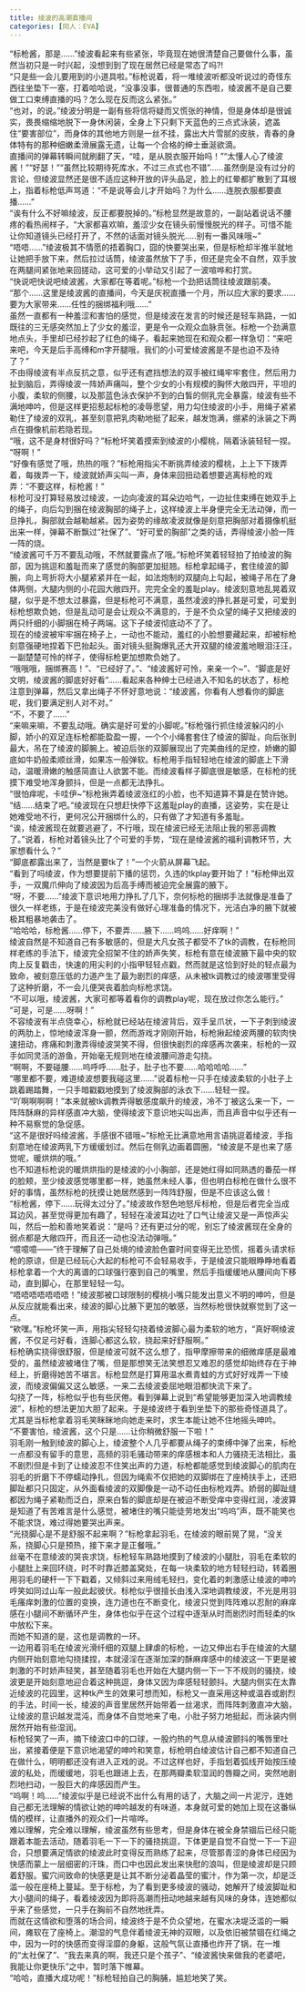 ```yaml
---
title: 绫波的高潮直播间
categories: [同人：EVA]
---
```


“标枪酱，那是……”绫波看起来有些紧张，毕竟现在她很清楚自己要做什么事，虽然当初只是一时兴起，没想到到了现在居然已经是常态了吗?\!<br>“只是些一会儿要用到的小道具啦。”标枪说着，将一堆绫波听都没听说过的奇怪东西往坐垫下一塞，打着哈哈说，“没事没事，很普通的东西啦，绫波酱不是自己要做工口束缚直播的吗？怎么现在反而这么紧张。”<br>“也对，的说。”绫波分明是一副有些将信将疑而又慌张的神情，但是身体却是很诚实，畏畏缩缩地脱下一身休闲装，全身上下只剩下天蓝色的三点式泳装，遮盖住“要害部位”，而身体的其他地方则是一丝不挂，露出大片雪腻的皮肤，青春的身体特有的那种细嫩柔滑展露无遗，让每一个合格的绅士垂涎欲滴。<br>直播间的弹幕转瞬间就刷翻了天，“哇，是从脱衣服开始吗！”“太懂人心了绫波酱！”“好瑟！”“虽然比较期待死库水，不过三点式也不错”……虽然倒是没有过分的言论，但绫波显然还是很不适应这种开放的评头品足，脸上的红晕都扩散到了耳根上，指着标枪低声骂道：“不是说等会儿才开始吗？为什么……连脱衣服都要直播……”<br>“诶有什么不好嘛绫波，反正都要脱掉的。”标枪显然是故意的，一副站着说话不腰疼的看热闹样子，“大家都喜欢嘛，羞涩少女在镜头前慢慢脱光的样子。可惜不能让你知道镜头已经打开了，不然的话面对镜头脱光…\.\.别有一番风味哦\~”<br>“唔唔……”绫波极其不情愿的捂着胸口，囧的快要哭出来，但是标枪却半推半就地让她把手放下来，然后拉过话筒，绫波虽然放下了手，但还是完全不自然，双手放在两腿间紧张地来回搓动，这可爱的小举动又引起了一波喧哗和打赏。<br>“快说吧快说吧绫波酱，大家都在等着呢。”标枪一个劲把话筒往绫波跟前凑。<br>“那个……这里是绫波酱的直播间，今天是庆祝直播一个月，所以应大家的要求……要为大家带来……任性的捆绑福利哦……”<br>虽然一直都有一种羞涩和害怕的感觉，但是绫波在发言的时候还是轻车熟路，一如既往的三无感突然加上了少女的羞涩，更是令一众观众血脉贲张。标枪一个劲满意地点头，手里却已经抄起了红色的绳子，看起来她现在和观众都一样急切：“来吧来吧，今天是后手高缚和m字开腿哦，我们的小可爱绫波酱是不是也迫不及待了？”<br>不由得绫波有半点反抗之意，似乎还有遮挡想法的双手被红绳牢牢套住，然后用力扯到脑后，弄得绫波一阵娇声痛叫，整个少女的小有规模的胸怀大敞四开，平坦的小腹，柔软的侧腰，以及那蓝色泳衣保护不到的白皙的侧乳完全暴露，绫波有些不满地呻吟，但是这样更招惹起标枪的凌辱愿望，用力勾住绫波的小手，用绳子紧紧勒住了绫波的双乳，甚至刻意把乳肉勒地挺了起来，越发饱满，绷紧的泳装之下两点在摄像机前若隐若现。<br>“哦，这不是身材很好吗？”标枪坏笑着摸索到绫波的小樱桃，隔着泳装轻轻一捏。<br>“呀啊！”<br>“好像有感觉了哦，热热的哦？”标枪用指尖不断挑弄绫波的樱桃，上上下下拨弄着，每拨弄一下，绫波就娇声尖叫一声，身体来回扭动着想要逃离标枪的戏弄：“不要这样，标枪酱！”<br>标枪可没打算轻易放过绫波，一边向凌波的耳朵边哈气，一边扯住束缚在她双手上的绳子，向后勾到捆在绫波胸部的绳子上，这样绫波上半身便完全无法动弹，而一旦挣扎，胸部就会越勒越紧。因为姿势的缘故凌波就像是刻意把胸部对着摄像机挺出来一样，弹幕不断飘过“社保了”、“好可爱的胸部”之类的话，弄得绫波小脸一阵一阵的烧。<br>“绫波酱可千万不要乱动哦，不然就要露点了哦。”标枪坏笑着轻轻拍了拍绫波的胸部，因为挑逗和羞耻而来了感觉的胸部更加挺翘。标枪拿起绳子，套住绫波的脚腕，向上弯折将大小腿紧紧并在一起，如法炮制的双腿向上勾起，被绳子吊在了身体两侧，大腿内侧的小花园大敞四开。完完全全的羞耻play。绫波刻意地乱晃着双腿，似乎是不想太过暴露，但是标枪可不满意，虽然凌波的挣扎甚是可爱，可爱到标枪想欺负她，但是乱动可是会让观众不满意的，于是不负众望的绳子又把绫波的两只纤细的小脚捆在椅子两端。这下子绫波彻底动不了了。<br>现在的绫波被牢牢捆在椅子上，一动也不能动，羞红的小脸想要藏起来，却被标枪刻意强硬地捏着下巴抬起头。面对镜头挺胸爆乳还大开双腿的绫波羞地眼泪汪汪，一副楚楚可怜的样子，使得标枪更加想欺负她了。<br>“哦哦哦，捆绑赛高！”、“已经好了。”、“绫波酱好可怜，来亲一个\~”、“脚底是好文明，绫波酱的脚底好好看”……看起来各种绅士已经进入不知名的状态了，标枪注意到弹幕，然后又拿出绳子不怀好意地说：“绫波酱，你看有人想看你的脚底呢，我们要满足别人对不对。”<br>“不，不要了……”<br>“来嘛来嘛，不要乱动哦。确实是好可爱的小脚呢。”标枪强行抓住绫波躲闪的小脚，娇小的双足连标枪都能盈盈一握，一个个小绳套套住了绫波的脚趾，向后张到最大，吊在了绫波的脚腕上。被迫后张的双脚展现出了完美曲线的足控，娇嫩的脚底如牛奶般柔顺丝滑，如果冻一般弹软。标枪用手指轻轻地在绫波的脚底上下滑动，温暖滑嫩的触感简直让人欲罢不能。而绫波看样子脚底很是敏感，在标枪的抚摸下难受地浑身颤抖，但是一点都无法挣扎。<br>“很怕痒呢，卡哇伊\~”标枪揪弄着绫波涨红的小脸，也不知道算不算是在赞许她。<br>“结……结束了吧。”绫波现在只想赶快停下这羞耻play的直播，这姿势，实在是让她难受地不行，更何况公开捆绑什么的，只有做了才知道有多羞耻。<br>“诶，绫波酱现在就要逃避了，不行哦，现在绫波已经无法阻止我的邪恶调教了。”说着，标枪对着镜头比了个可爱的手势，“现在是绫波酱的福利调教环节，大家想看什么？”<br>“脚底都露出来了，当然是要tk了！”一个火箭从屏幕飞起。<br>“看到了吗绫波，作为想要提前下播的惩罚，久违的tkplay要开始了！”标枪伸出双手，一双魔爪伸向了绫波因为后高手缚而被迫完全展露的腋下。<br>“呀，不要……”绫波下意识地用力挣扎了几下，奈何标枪的捆绑手法就像是准备了很久一样老练，于是在绫波完美没有做好心理准备的情况下，光洁白净的腋下就被极其粗暴地袭击了。<br>“哈哈哈，标枪酱……停下，不要弄……腋下……呜呜……好痒啊！”<br>绫波自然是不知道自己有多敏感的，但是大凡女孩子都受不了tk的调教，在标枪同样老练的手法下，绫波完全招架不住的娇声失笑，标枪有意在绫波腋下最中央的软肉上反复戳击，快速的用尖利的小指甲轻轻点戳，然而就是这恰到好处的轻点最为致命，被刻意压低的力道产生了最为剧烈的痒感，从未被tk调教过的绫波哪里受得了这种折磨，不一会儿便哭丧着脸向标枪求饶。<br>“不可以哦，绫波酱，大家可都等着看你的调教play呢，现在放过你怎么能行。”<br>“可是，可是……呀啊！”<br>不容绫波有半点侥幸心，标枪就已经站在绫波背后，双手呈爪状，一下子刺到绫波的两肋上，惊地绫波浑身一颤，然而游戏才刚刚开始，标枪揪起绫波两腰的软肉快速扭动，疼痛和刺激弄得绫波哭笑不得，但很快剧烈的痒感再次袭来，标枪的一双手如同灵活的游鱼，开始毫无规则地在绫波腰间游走勾挠。<br>“啊啊，不要碰腰……呜呼呼……肚子，肚子也不要……哈哈哈哈……”<br>“哪里都不要，难道绫波想要我碰这里……”说着标枪一只手在绫波柔软的小肚子上跳着踢踏舞，一只手暗戳戳地摸到了绫波胸部的泳衣下……轻轻一捏。<br>“吖啊啊啊啊！”本来就被tk调教弄得敏感度飙升的绫波，冷不丁被这么来一下，一阵阵酥麻的异样感直冲大脑，使得绫波下意识地尖叫出声，而且声音中似乎还有一种不易察觉的急促感。<br>“这不是很好吗绫波酱，手感很不错哦\~”标枪无比满意地用言语挑逗着绫波，手指刻意地在绫波两乳下方缓缓划过。然后在侧乳边画着圆圈，“绫波是不是也来了感觉呢，暖烘烘的哦。”<br>也不知道标枪说的暖烘烘指的是绫波的小小胸部，还是她红得如同熟透的番茄一样的脸颊，至少绫波感觉哪里都一样，她虽然未经人事，但也明白标枪在做什么很不好的事情，虽然标枪的抚摸让她居然感到一阵阵舒服，但是不应该这么做！<br>“标枪酱，停下……玩得太过分了。”绫波故作怒色地怒斥标枪，但是后者完全当成耳边风，甚至觉得更加有趣了，轻轻在凌波耳边吐了口气让绫波又是一声惊声尖叫，然后一脸和善地笑着说：“是吗？还有更过分的呢，别忘了绫波酱现在全身的弱点都是大敞四开，而且还一动也没法动弹哦。”<br>“噫噫噫——”终于理解了自己处境的绫波脸色霎时间变得无比恐慌，摇着头请求标枪的原谅，但是已经玩心大起的标枪可不会轻易收手，于是绫波只能眼睁睁地看着标枪拿着一个大的离谱的口球强行塞到自己的嘴里，然后手指缓缓地从腰间向下移动，直到脚心，在那里轻轻一勾。<br>“唔唔唔唔唔唔唔！”绫波那被口球限制的樱桃小嘴只能发出意义不明的呻吟，但是从反应就能看出来，绫波的脚心比腋下更加的敏感，当然标枪很快就察觉到了这一点。<br>“欸嘿。”标枪坏笑一声，用指尖轻轻勾挠着绫波脚心最为柔软的地方，“真好啊绫波酱，不仅足弓好看，连脚心都这么软，挠起来好舒服啊。”<br>标枪确实挠得很舒服，但是绫波可就不这么想了，指甲摩擦带来的细微痒感是最难受的，虽然绫波被堵住了嘴，但是那想笑无法笑想忍又难忍的感觉却始终存在于神经上，折磨得她苦不堪言。标枪显然是打算用温水煮青蛙的方式好好戏弄一下绫波，而绫波偏偏又这么敏感，一来二去绫波委屈地眼泪都快流下来了。<br>勾挠了一阵，标枪似乎也有些厌倦。看到弹幕上说到“希望能够更加深入地调教绫波”，标枪的想法更加大胆了起来。于是绫波终于看到坐垫下的那些奇怪道具了。尤其是当标枪拿着羽毛笑眯眯地向她走来时，求生本能让她不住地摇头呻吟。<br>“不要害怕，绫波酱，这个只是……让你稍微舒服一下啦！”<br>羽毛刚一触到绫波的脚心上，绫波整个人几乎都要从绳子的束缚中弹了出来，标枪一点都没有留手的意思，高频的羽毛骚动带来的痒感根本和人力骚挠无法相比，虽不剧烈但是卡到了让绫波忍不住笑出声的力道，标枪都能感觉到绫波脚心的肌肉在羽毛的折磨下不停蠕动挣扎，但因为绳索不仅把她的双脚绑在了座椅扶手上，还把脚趾都只只固定，从外面看绫波的双脚像是一动不动任由标枪戏弄。娇弱的脚趾缝都因为绳子紧勒而泛白，原来白皙的脚底却是在被迫不断受痒中变得红润，凌波算是知道了有苦难言是什么感觉，被堵住的嘴只能徒劳地发出“呜呜”声，既不能笑也不能求饶，难过得她要哭出声来。<br>“光挠脚心是不是舒服不起来啊？”标枪拿起羽毛，在绫波的眼前晃了晃，“没关系，挠脚心只是预热，接下来才是正餐哦。”<br>丝毫不在意绫波的哭丧求饶，标枪轻车熟路地摸到了绫波的小腿肚，羽毛在柔软的小腿肚上来回环绕，时不时靠近膝盖窝处，在每一块柔软的地方轻轻扫动，转着圈用羽毛的硬杆一下下戳着，又倾斜过来用绒毛轻扫，变化着的刺激感让绫波的呻吟哼笑如同过山车一般此起彼伏。标枪似乎很擅长由浅入深地调教绫波，不光是用羽毛瘙痒刺激的位置的变换，连力道也在不断变化，绫波只觉到阵阵难以忍耐的麻痒感在小腿间不断循环产生，身体也似乎在这个过程中逐渐从时而剧烈时而轻柔的tk中放松下来。<br>而她不知道的是，这也是调教的一环。<br>一边用着羽毛在绫波光滑纤细的双腿上肆虐的标枪，一边又伸出右手在绫波的大腿内侧开始刻意地勾挠揉捏，本就浸淫在逐渐加深的酥麻痒感中的绫波这一下更是被刺激的不时娇声轻笑，甚至随着羽毛也开始在大腿内侧一下一下不规则的骚挠，绫波更是开始刻意地迎合着这种挑逗，身体又因为痒感轻轻颤抖。大腿内侧实在太靠近绫波的花园里，这种tk产生的效果可想而知，标枪又一直采用这种或温吞或剧烈的手法，时间一长，绫波的声音里居然开始带着一丝渴求，而阵阵刺激直冲大脑，让绫波的意识越发混沌，而身体不自觉地来了电，小肚子努力地挺起，而泳装内侧居然开始有些湿润。<br>标枪轻笑了一声，摘下绫波口中的口球，一股灼热的气息从绫波颤抖的嘴唇里吐出，紧接着便是下意识地渴望的呻吟和笑意，标枪明白绫波估计自己都不知道自己在做什么，明明都还没有进入正戏的说。不过这样也好，手指划着弧线开始按压绫波的私处，而缓缓地，羽毛也跟进上去，在那两瓣柔软湿润的唇瓣之间，突然地剧烈地扫动，一股巨大的痒感因而产生。<br>“呜啊！呜……”绫波似乎是已经说不出什么有用的话了，大脑之间一片泥泞，连她自己都无法理解的情欲让她的呻吟越发的有味道，本身就可爱的她加上现在这番纵情的模样，让直播外的观众们一片喧哗。<br>难以理解，完全难以理解，绫波虽然有些思考，但是身体在被全身禁锢后已经只能跟着本能去活动，随着羽毛一下一下的骚挠挑逗，下体更是自觉不自觉一下一下迎合，只想要满足情欲的绫波此时变得反而熟练了起来，尽管那青涩的身体已经因为快感而蒙上一层细密的汗珠，而口中也因此发出来快慰的浪叫，但是绫波却是只顾着舒服。蜜穴间致命的快感更是让其不断分泌着晶莹的蜜汁，作为第一次，却是泛滥一般在座椅上蔓延。至于标枪，为了看到更多绫波的骚动，她解开了绫波脚趾和大小腿间的绳子，看着绫波因为即将高潮而扭动地越来越有风味的身体，连她都似乎来了些感觉，一只手在胸前不自然地抚弄。<br>而就在这情欲和堕落的场合间，绫波终于是不负众望地，在蜜水决堤泛滥的一瞬间，瘫软在了座椅上。潮湿的气息伴着绫波无神的双眼，以及依旧被禁锢在红绳之中，因为一时的快感而变得淫靡的身躯，这般气氛让直播也炸开了锅，在一堆的“太社保了”、“我去来真的啊，我还只是个孩子”、“绫波酱快来做我的老婆吧，我能让你更快乐”之中，暂时落下帷幕。<br>“哈哈，直播大成功呢！”标枪轻拍自己的胸脯，尴尬地笑了笑。